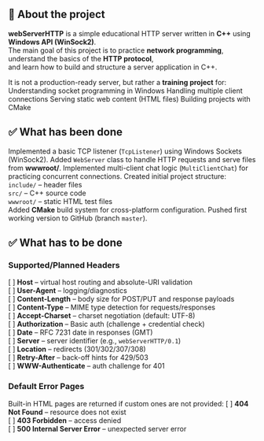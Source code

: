## 📌 About the project
**webServerHTTP** is a simple educational HTTP server written in **C++** using **Windows API (WinSock2)**.  
The main goal of this project is to practice **network programming**, understand the basics of the **HTTP protocol**,  
and learn how to build and structure a server application in C++.

It is not a production-ready server, but rather a **training project** for:
  Understanding socket programming in Windows
  Handling multiple client connections
  Serving static web content (HTML files)
  Building projects with CMake

## ✅ What has been done
Implemented a basic TCP listener (`TcpListener`) using Windows Sockets (WinSock2).
Added `WebServer` class to handle HTTP requests and serve files from **wwwroot/**.
Implemented multi-client chat logic (`MultiClientChat`) for practicing concurrent connections.
Created initial project structure:
  `include/` – header files  
  `src/` – C++ source code  
  `wwwroot/` – static HTML test files  
Added **CMake** build system for cross-platform configuration.
Pushed first working version to GitHub (branch `master`).

## ✅ What has to be done
### Supported/Planned Headers
  [ ] **Host** – virtual host routing and absolute-URI validation  
  [ ] **User-Agent** – logging/diagnostics  
  [ ] **Content-Length** – body size for POST/PUT and response payloads  
  [ ] **Content-Type** – MIME type detection for requests/responses  
  [ ] **Accept-Charset** – charset negotiation (default: UTF-8)  
  [ ] **Authorization** – Basic auth (challenge + credential check)  
  [ ] **Date** – RFC 7231 date in responses (GMT)  
  [ ] **Server** – server identifier (e.g., `webServerHTTP/0.1`)  
  [ ] **Location** – redirects (301/302/307/308)  
  [ ] **Retry-After** – back-off hints for 429/503  
  [ ] **WWW-Authenticate** – auth challenge for 401

### Default Error Pages
Built-in HTML pages are returned if custom ones are not provided:
  [ ] **404 Not Found** – resource does not exist  
  [ ] **403 Forbidden** – access denied  
  [ ] **500 Internal Server Error** – unexpected server error
